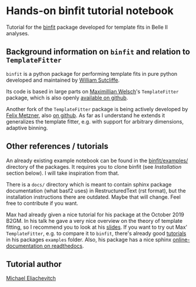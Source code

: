# Hands-on binfit tutorial notebook

Tutorial for the [binfit](https://stash.desy.de/users/sutclw/repos/binfit)
package developed for template fits in Belle II analyses.

## Background information on `binfit` and relation to `TemplateFitter`

`binfit` is a python package for performing template fits in pure python
developed and maintained by [William
Sutcliffe](mailto:william.sutcliffe08@gmail.com).

Its code is based in large parts on [Maximillian
Welsch](mailto:mwelsch@uni-bonn.de)'s `TemplateFitter` package, which is also
openly [available on github](https://github.com/welschma/TemplateFitter).

Another fork of the `TemplateFitter` package is being actively developed by
[Felix Metzner](mailto:felix.metzner@kit.edu), also [on
github](https://github.com/FelixMetzner/TemplateFitter). As far as I understand
he extends it generalizes the template fitter, e.g. with support for arbitrary
dimensions, adaptive binning.

## Other references / tutorials

An already existing example notebook can be found in the
[binfit/examples/](https://stash.desy.de/users/sutclw/repos/binfit/browse/binfit/examples)
directory of the packages. It requires you to clone binfit (see *Installation*
section below). I will take inspiration from that.

There is a `docs/` directory which is meant to contain sphinx package
documentation (what basf2 uses) in RestructuredText (rst format), but the
installation instructions there are outdated. Maybe that will change. Feel free
to contribute if you want.

Max had already given a nice tutorial for his package at the October 2019 B2GM.
In his talk he gave a very nice overview on the theory of template fitting, so I
recommend you to look at his
[slides](https://indico.belle2.org/event/1158/contributions/4726/attachments/2809/4241/b2gm_templatefitter.pdf).
If you want to try out Max' `TemplateFitter`, e.g. to compare it to `binfit`,
there's already good
[tutorials](https://github.com/welschma/TemplateFitter/blob/master/examples/basic_example.ipynb)
in his packages `examples` folder. Also, his package has a nice sphinx
[online-documentation on
readthedocs](https://templatefitter.readthedocs.io/en/latest/index.html).

## Tutorial author

[Michael Eliachevitch](mailto:meliache@uni-bonn.de "email")
